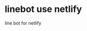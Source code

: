 # linebot use netlify
line bot for netlify

<!-- 
add stock bot ID  **@mkn0613x**

or  

<a href="https://line.me/R/ti/p/%40mkn0613x"><img height="36" border="0" alt="加入好友" src="https://scdn.line-apps.com/n/line_add_friends/btn/zh-Hant.png"></a>
-->
